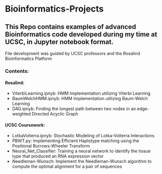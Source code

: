 # Bioinformatics-Projects

## This Repo contains examples of advanced Bioinformatics code developed during my time at UCSC, in Jupyter notebook format.
File development was guided by UCSC professors and the Rosalind Bioinformatics Platform

### Contents:

#### Rosalind:
- ViterbiLearning.ipnyb: HMM Implementation utilizing Viterbi Learning
- BaumWelchHMM.ipnyb: HMM Implementation utilizing Baum-Welch Learning
- DAG.ipnyb: Finding the longest path between two nodes in an edge-weighted Directed Acyclic Graph
#### UCSC Coursework:
- LotkaVolterra.ipnyb: Stochastic Modeling of Lotka-Volterra Interactions
- PBWT.py: Implementing Efficient Haplotype matching using the Positional Burrows-Wheeler Transform
- Neural_Net_Classifier: Training a neural network to identify the tissue type that produced an RNA expression vector
- Needleman-Wunsch: Implement the Needleman-Wunsch algorithm to compute the optimal alignment for a pair of sequences
